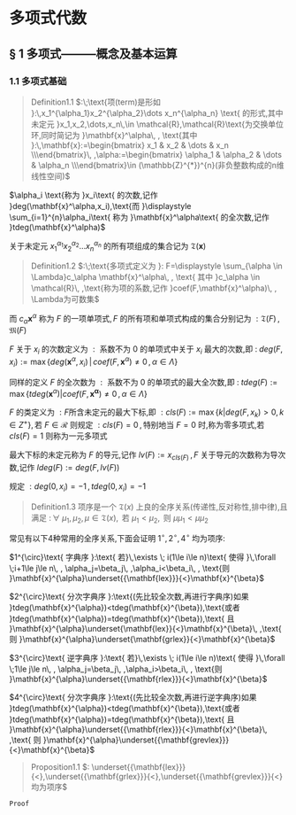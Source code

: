 # 多项式代数

## § 1 多项式———概念及基本运算

### 1.1 多项式基础

>Definition1.1 $:\;\text{项(term)是形如 }:\,x_1^{\alpha_1}x_2^{\alpha_2}\dots x_n^{\alpha_n} \text{ 的形式,其中未定元 }x_1,x_2,\dots,x_n\,\in \mathcal{R},\mathcal{R}\text{为交换单位环,同时简记为 }\mathbf{x}^\alpha\, , \text{其中 }:\,\mathbf{x}:=\begin{bmatrix} x_1 & x_2 & \dots & x_n \\\end{bmatrix}\, ,\alpha:=\begin{bmatrix} \alpha_1 & \alpha_2 & \dots & \alpha_n \\\end{bmatrix}\in (\mathbb{Z}^{*})^{n}(非负整数构成的n维线性空间)$

$\alpha_i \text{称为 }x_i\text{ 的次数,记作 }deg(\mathbf{x}^\alpha,x_i),\text{而 }\displaystyle \sum_{i=1}^{n}\alpha_i\text{ 称为 }\mathbf{x}^\alpha\text{ 的全次数,记作 }tdeg(\mathbf{x}^\alpha)$

$\text{关于未定元 }x_1^{\alpha_1}x_2^{\alpha_2}\dots x_n^{\alpha_n}\text{ 的所有项组成的集合记为 }\mathfrak{T}(\mathbf{x})$

>Definition1.2 $:\;\text{多项式定义为 }: F=\displaystyle \sum_{\alpha \in \Lambda}c_\alpha \mathbf{x}^\alpha\, , \text{ 其中 }c_\alpha \in \mathcal{R}\, ,\text{称为项的系数,记作 }coef(F,\mathbf{x}^\alpha)\, , \Lambda为可数集$

$\text{而 }c_\alpha \mathbf{x}^\alpha \text{ 称为 }F\text{ 的一项单项式},F\text{ 的所有项和单项式构成的集合分别记为 }:\mathfrak{T}(F)\, ,\mathfrak{M}(F)$

$F \text{ 关于 }x_i\text{ 的次数定义为 }:\text{ 系数不为 }0 \text{ 的单项式中关于 }x_i\text{ 最大的次数,即 }:\;deg(F,x_i):=\max \{ deg(\mathbf{x}^\alpha,x_i)\,|\,coef(F,\mathbf{x}^\alpha)\neq 0\, ,\alpha\in \Lambda\}$

$\text{同样的定义 }F \text{ 的全次数为 }:\text{ 系数不为 }0 \text{ 的单项式的最大全次数,即 }:\;tdeg(F):=\max \{ tdeg(\mathbf{x}^\alpha)|coef(F,\mathbf{x^\alpha})\neq 0\, ,\alpha \in \Lambda \}$

$F\text{ 的类定义为 }:F\text{所含未定元的最大下标,即 }:cls(F):=\max \{ k|deg(F,x_k)>0,k\in Z^{+} \},\text{若 } F \in \mathcal{R}\text{ 则规定 }:cls(F)=0\, ,\text{特别地当 }F=0 \text{ 时,称为零多项式,若 }cls(F)=1 \text{ 则称为一元多项式}\,$

$\text{最大下标的未定元称为 }F\text{ 的导元,记作 }lv(F):= x_{cls(F)}\, , F\text{ 关于导元的次数称为导次数,记作 }ldeg(F):=deg(F,lv(F))$

$\text{规定 }:deg(0,x_i)=-1\, , tdeg(0,x_i)=-1$

>Definition1.3 $\text{项序是一个 }\mathfrak{T}(x)\text{ 上良的全序关系(传递性,反对称性,排中律),且满足 }:\,\forall \; \mu_1,\mu_2,\mu\in \mathfrak{T}(x),\text{ 若 }\mu_1<\mu_2,\text{ 则 }\mu\mu_1<\mu\mu_2$

$\text{常见有以下4种常用的全序关系,下面会证明 }1^{\circ},2^{\circ},4^{\circ}\text{ 均为项序}:$

$1^{\circ}\text{ 字典序 }:\text{ 若}\,\exists \; i(1\le i\le n)\text{ 使得 }\,\forall \;i+1\le j\le n\, , \alpha_j=\beta_j\, ,\alpha_i<\beta_i\, , \text{则 }\mathbf{x}^{\alpha}\underset{{\mathbf{lex}}}{<}\mathbf{x}^{\beta}$

$2^{\circ}\text{ 分次字典序 }:\text{(先比较全次数,再进行字典序)如果 }tdeg(\mathbf{x}^{\alpha})<tdeg(\mathbf{x}^{\beta}),\text{或者 }tdeg(\mathbf{x}^{\alpha})=tdeg(\mathbf{x}^{\beta}),\text{ 且 }\mathbf{x}^{\alpha}\underset{\mathbf{lex}}{<}\mathbf{x}^{\beta}\, ,\text{ 则 }\mathbf{x}^{\alpha}\underset{\mathbf{grlex}}{<}\mathbf{x}^{\beta}$

$3^{\circ}\text{ 逆字典序 }:\text{ 若}\,\exists \; i(1\le i\le n)\text{ 使得 }\,\forall \;1\le j\le n\, , \alpha_j=\beta_j\, ,\alpha_i>\beta_i\, , \text{则 }\mathbf{x}^{\alpha}\underset{{\mathbf{rlex}}}{<}\mathbf{x}^{\beta}$

$4^{\circ}\text{ 分次字典序 }:\text{(先比较全次数,再进行逆字典序)如果 }tdeg(\mathbf{x}^{\alpha})<tdeg(\mathbf{x}^{\beta}),\text{或者 }tdeg(\mathbf{x}^{\alpha})=tdeg(\mathbf{x}^{\beta}),\text{ 且 }\mathbf{x}^{\alpha}\underset{{\mathbf{rlex}}}{<}\mathbf{x}^{\beta}\, ,\text{ 则 }\mathbf{x}^{\alpha}\underset{{\mathbf{grevlex}}}{<}\mathbf{x}^{\beta}$

>Proposition1.1 $: \underset{{\mathbf{lex}}}{<},\underset{{\mathbf{grlex}}}{<},\underset{{\mathbf{grevlex}}}{<}均为项序$

```
Proof
```